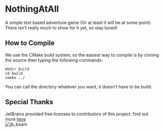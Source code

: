 # NothingAtAll
A simple text based adventure game (Or at least it will be at some point)  
There isn't really much to show for it yet, so stay tuned!

## How to Compile
We use the CMake build system, so the easiest way to compile is by cloning the source then typing the following commands:  
```console
mkdir build 
cd build
cmake ../
```
You can call the directory whatever you want, it doesn't have to be build.

## Special Thanks

JetBrains provided free licenses to contributors of this project: find out more [here](https://www.jetbrains.com/community/opensource/)  
![jb_beam](https://user-images.githubusercontent.com/104514709/186678034-72493c51-b73e-461b-a02f-57471bb6ce5a.png)
